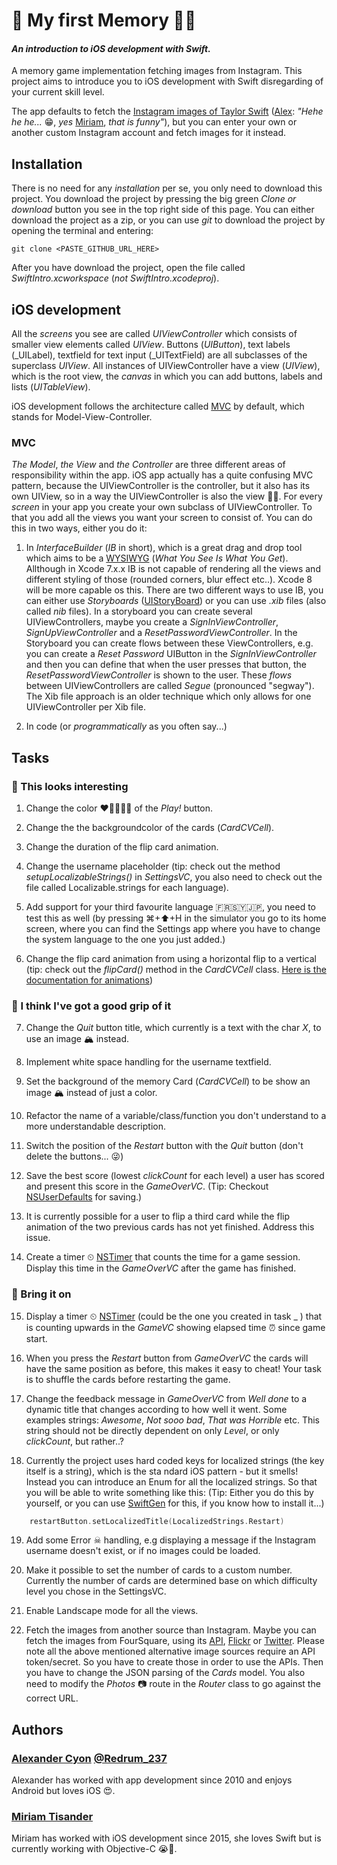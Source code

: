 # 📱 My first Memory 🤔💭
#### _An introduction to iOS development with Swift._

A memory game implementation fetching images from Instagram. This project aims to introduce you to iOS development with Swift disregarding of your current skill level.

The app defaults to fetch the [Instagram images of Taylor Swift](https://www.instagram.com/taylorswift/) ([Alex](https://github.com/sajjon): _"Hehe he he..._ 😁, _yes_ [Miriam](https://github.com/MiriamTisander), _that is funny"_), but you can enter your own or another custom Instagram account and fetch images for it instead.

## Installation
There is no need for any _installation_ per se, you only need to download this project. You download the project by pressing the big green _Clone or download_ button you see in the top right side of this page. You can either download the project as a zip, or you can use _git_ to download the project by opening the terminal and entering:
```
git clone <PASTE_GITHUB_URL_HERE> 
```

After you have download the project, open the file called _SwiftIntro.xcworkspace_ (*not* _SwiftIntro.xcodeproj_).

## iOS development
All the _screens_ you see are called _UIViewController_ which consists of smaller view elements called _UIView_. Buttons (_UIButton_), text labels (_UILabel), textfield for text input (_UITextField) are all subclasses of the superclass _UIView_. All instances of UIViewController have a view (_UIView_), which is the root view, the _canvas_ in which you can add buttons, labels and lists (_UITableView_).

iOS development follows the architecture called [MVC](https://en.wikipedia.org/wiki/Model%E2%80%93view%E2%80%93controller) by default, which stands for Model-View-Controller. 

### MVC
_The Model_, _the View_ and _the Controller_ are three different areas of responsibility within the app. iOS app actually has a quite confusing MVC pattern, because the UIViewController is the controller, but it also has its own UIView, so in a way the UIViewController is also the view 😬😅. For every _screen_ in your app you create your own subclass of UIViewController. To that you add all the views you want your screen to consist of. You can do this in two ways, either you do it:
1. In _InterfaceBuilder_ (*IB* in short), which is a great drag and drop tool which aims to be a [WYSIWYG](https://en.wikipedia.org/wiki/WYSIWYG) (_What You See Is What You Get_). Allthough in Xcode 7.x.x IB is not capable of rendering all the views and different styling of those (rounded corners, blur effect etc..). Xcode 8 will be more capable os this. There are two different ways to use IB, you can either use _Storyboards_ ([UIStoryBoard](https://developer.apple.com/library/ios/documentation/UIKit/Reference/UIStoryboard_Class/)) or you can use _.xib_ files (also called _nib_ files). In a storyboard you can create several UIViewControllers, maybe you create a _SignInViewController_, _SignUpViewController_ and a _ResetPasswordViewController_. In the Storyboard you can create flows between these ViewControllers, e.g. you can create a _Reset Password_ UIButton in the _SignInViewController_ and then you can define that when the user presses that button, the _ResetPasswordViewController_ is shown to the user. These _flows_ between UIViewControllers are called _Segue_ (pronounced "segway").  The Xib file approach is an older technique which only allows for one UIViewController per Xib file.

2. In code (or _programmatically_ as you often say...) 

## Tasks 

### 🐌 This looks interesting 
 
1. Change the color ❤️💛💚💙💜 of the _Play!_ button.

2. Change the the backgroundcolor of the cards (_CardCVCell_).

3. Change the duration of the flip card animation.

4. Change the username placeholder (tip: check out the method _setupLocalizableStrings()_ in _SettingsVC_, you also need to check out the file called Localizable.strings for each language).

5. Add support for your third favourite language 🇫🇷🇸🇾🇯🇵, you need to test this as well (by pressing ⌘+⬆+H in the simulator you go to its home screen, where you can find the Settings app where you have to change the system language to the one you just added.)

6. Change the flip card animation from using a horizontal flip to a vertical (tip: check out the _flipCard()_ method in the _CardCVCell_ class. [Here is the documentation for animations](https://developer.apple.com/library/ios/documentation/UIKit/Reference/UIView_Class/#//apple_ref/occ/clm/UIView/animateWithDuration:delay:options:animations:completion:))


### 🐰 I think I've got a good grip of it

7. Change the _Quit_ button title, which currently is a text with the char _X_, to use an image 🏔 instead. 

8. Implement white space handling for the username textfield.

9. Set the background of the memory Card (_CardCVCell_) to be show an image 🏔 instead of just a color.

10. Refactor the name of a variable/class/function you don't understand to a more understandable description. 

11. Switch the position of the _Restart_ button with the _Quit_ button (don't delete the buttons... 😜)

12. Save the best score (lowest _clickCount_ for each level) a user has scored and present this score in the _GameOverVC_. (Tip: Checkout [NSUserDefaults](https://developer.apple.com/library/mac/documentation/Cocoa/Reference/Foundation/Classes/NSUserDefaults_Class/) for saving.)

13. It is currently possible for a user to flip a third card while the flip animation of the two previous cards has not yet finished. Address this issue.

14. Create a timer ⏲ [NSTimer](https://developer.apple.com/library/mac/documentation/Cocoa/Reference/Foundation/Classes/NSTimer_Class/) that counts the time for a game session. Display this time in the _GameOverVC_ after the game has finished.

### 🦄 Bring it on
15. Display a timer ⏲ [NSTimer](https://developer.apple.com/library/mac/documentation/Cocoa/Reference/Foundation/Classes/NSTimer_Class/) (could be the one you created in task _ ) that is counting upwards in the _GameVC_ showing elapsed time ⏰ since game start.

16. When you press the _Restart_ button from _GameOverVC_ the cards will have the same position as before, this makes it easy to cheat! Your task is to shuffle the cards before restarting the game.  

17. Change the feedback message in _GameOverVC_ from _Well done_ to a dynamic title that changes according to how well it went. Some examples strings: _Awesome_, _Not sooo bad_, _That was Horrible_ etc. This string should not be directly dependent on only _Level_, or only _clickCount_, but rather..?

18. Currently the project uses hard coded keys for localized strings (the key itself is a string), which is the sta
ndard iOS pattern - but it smells! Instead you can introduce an Enum for all the localized strings. So that you will be able to write something like this: (Tip: Either you do this by yourself, or you can use [SwiftGen](https://github.com/AliSoftware/SwiftGen) for this, if you know how to install it...)
```swift
	restartButton.setLocalizedTitle(LocalizedStrings.Restart)
``` 

19. Add some Error ☠ handling, e.g  displaying a message if the Instagram username doesn't exist, or if no images could be loaded.

20. Make it possible to set the number of cards to a custom number. Currently the number of cards are determined base on which difficulty level you chose in the SettingsVC. 

21. Enable Landscape mode for all the views.

22. Fetch the images from another source than Instagram. Maybe you can fetch the images from FourSquare, using its [API](https://developer.foursquare.com/), [Flickr](https://www.flickr.com/services/api/) or [Twitter](https://dev.twitter.com/rest/public). Please note all the above mentioned alternative image sources require an API token/secret. So you have to create those in order to use the APIs. Then you have to change the JSON parsing of the _Cards_ model. You also need to modify the _Photos_ 📷 route in the _Router_ class to go against the correct URL.

## Authors 

### [Alexander Cyon](https://github.com/sajjon) [@Redrum_237](https://twitter.com/redrum_237) 
Alexander has worked with app development since 2010 and enjoys Android but loves iOS 😍.

### [Miriam Tisander](https://github.com/MiriamTisander)
Miriam has worked with iOS development since 2015, she loves Swift but is currently working with Objective-C 😭🔫. 

